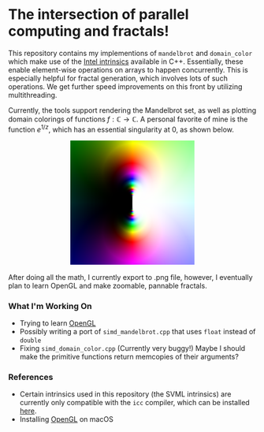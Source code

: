 # The intersection of parallel computing and fractals!

This repository contains my implementions of `mandelbrot` and `domain_color` which make use of the [Intel intrinsics](https://www.intel.com/content/www/us/en/docs/intrinsics-guide/index.html) available in C++. Essentially, these enable element-wise operations on arrays to happen concurrently. This is especially helpful for fractal generation, which involves lots of such operations. We get further speed improvements on this front by utilizing multithreading.

Currently, the tools support rendering the Mandelbrot set, as well as plotting domain colorings of functions $f: \mathbb{C} \to \mathbb{C}$. A personal favorite of mine is the function $e^{1/z}$, which has an essential singularity at $0$, as shown below.

<p align="center">
  <img src="singularity.png" width="50%" margin=auto>
</p>

After doing all the math, I currently export to .png file, however, I eventually plan to learn OpenGL and make zoomable, pannable fractals.

### What I'm Working On

* Trying to learn [OpenGL](https://learnopengl.com/Getting-started/OpenGL)
* Possibly writing a port of `simd_mandelbrot.cpp` that uses `float` instead of `double`
* Fixing `simd_domain_color.cpp` (Currently very buggy!) Maybe I should make the primitive functions return memcopies of their arguments?

### References

* Certain intrinsics used in this repository (the SVML intrinsics) are currently only compatible with the `icc` compiler, which can be installed [here](https://www.intel.com/content/www/us/en/developer/tools/oneapi/dpc-compiler.html).
* Installing [OpenGL](https://en.wikibooks.org/wiki/OpenGL_Programming/Installation/Mac) on macOS